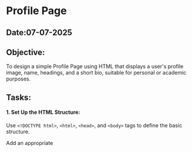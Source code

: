 # Profile Page
## Date:07-07-2025
## Objective:

To design a simple Profile Page using HTML that displays a user's profile image, name, headings, and a short bio, suitable for personal or academic purposes.

## Tasks:

#### 1. Set Up the HTML Structure:

Use ```<!DOCTYPE html>```, ```<html>```, ```<head>```, and ```<body>``` tags to define the basic structure.

Add an appropriate <title> such as "My Profile".

#### 2. Add Page Headings:

Insert a main heading using ```<h1>``` for the user's name.

Include subheadings such as ```<h2>``` or ```<h3>``` for titles or roles (e.g., "Student", "Web Developer").

#### 3. Insert a Profile Image:

Use the ```<img>``` tag to display the user’s profile picture.

Add alt text and set basic attributes like width and height.

#### 4. Include a Short Bio Section:

Add a paragraph using <p> to provide a short introduction or biography.

The content may include education, interests, or a personal statement.

#### 5. Organize Content Using HTML Elements:

Use ```<section>```, ```<div>```, or ```<article>``` for logical grouping.

Add a horizontal line (```<hr>```) to separate sections.

#### 6. Keep the Design HTML-Only:

Do not use CSS or JavaScript.

Focus on semantic HTML and readability.
## HTML Code:
```
<!DOCTYPE html>
<html lang="en">

<header>
    <title>My Profile</title>
</header>

<body>
    <img src="me.jpg" align="left" alt="Image Not Found" height="150" width="100"> <br>
    <h1>Priya R</h1>
     <br> <br> <br>
    <hr>
   
    <h2>Aspiring Web Developer</h2>

    <hr>
    <p>Hello! I'm Priya, a third-year Computer Science student passionate about technology, coding, and building impactful projects. I'm currently exploring data science, machine learning, and full-stack development. I love turning ideas into real-world solutions and continuously learning new skills to grow as a developer.</p>
     <hr>
    <article><h3> Projects </h3></article>
    <section> <h4>Project 1</h4>
    <p>DigiEffect - Impact of Digital Learning tools on Student Performance</p>
    </section>

    <hr>
    <section> <h4>Project 2</h4>
    <p>BuyWise - Chatbot that gives recommendations for products</p>
    </section>
    <hr>
    
</body>
```
## Output:
![image](https://github.com/user-attachments/assets/ae068655-670c-4f77-9ef6-552519d8567a)

## Result:
A simple Profile Page using HTML that displays a user's profile image, name, headings, and a short bio, suitable for personal or academic purposes is designed successfully.
